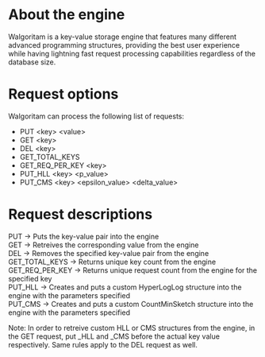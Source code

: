 # About the engine

Walgoritam is a key-value storage engine that features many different advanced programming structures, providing the best user experience while having lightning fast request processing capabilities regardless of the database size.  

# Request options

Walgoritam can process the following list of requests:  
- PUT \<key\> \<value\>  
- GET \<key\>  
- DEL \<key\>  
- GET_TOTAL_KEYS  
- GET_REQ_PER_KEY \<key\>  
- PUT_HLL \<key\> \<p_value\> 
- PUT_CMS \<key\> \<epsilon_value\> \<delta_value\>

# Request descriptions

PUT -> Puts the key-value pair into the engine  
GET -> Retreives the corresponding value from the engine  
DEL -> Removes the specified key-value pair from the engine  
GET_TOTAL_KEYS -> Returns unique key count from the engine  
GET_REQ_PER_KEY -> Returns unique request count from the engine for the specified key  
PUT_HLL -> Creates and puts a custom HyperLogLog structure into the engine with the parameters specified  
PUT_CMS -> Creates and puts a custom CountMinSketch structure into the engine with the parameters specified  

Note: In order to retreive custom HLL or CMS structures from the engine, in the GET request, put \_HLL and \_CMS before the actual key value respectively. Same rules apply to the DEL request as well.
